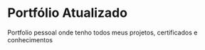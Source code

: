 # Portfólio Atualizado
Portfolio pessoal onde tenho todos meus projetos, certificados e conhecimentos 
